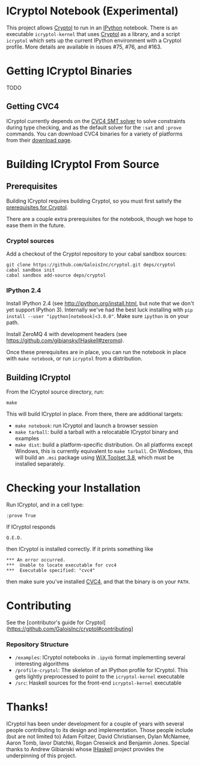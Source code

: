 # ICryptol Notebook (Experimental)

This project allows [Cryptol](https://github.com/GaloisInc/cryptol) to
run in an [IPython](http://ipython.org/) notebook. There is an
executable `icryptol-kernel` that uses
[Cryptol](https://github.com/GaloisInc/cryptol) as a library, and a
script `icryptol` which sets up the current IPython environment with a
Cryptol profile. More details are available in issues #75, #76, and
#163.

# Getting ICryptol Binaries

TODO

## Getting CVC4

ICryptol currently depends on the
[CVC4 SMT solver](http://cvc4.cs.nyu.edu/) to solve constraints during
type checking, and as the default solver for the `:sat` and `:prove`
commands. You can download CVC4 binaries for a variety of platforms
from their [download page](http://cvc4.cs.nyu.edu/downloads/).

# Building ICryptol From Source

## Prerequisites

Building ICryptol requires building Cryptol, so you must first satisfy
the
[prerequisites for Cryptol](https://github.com/GaloisInc/cryptol#prerequisites).

There are a couple extra prerequisites for the notebook, though we
hope to ease them in the future.

### Cryptol sources

Add a checkout of the Cryptol repository to your cabal sandbox
sources:

```
git clone https://github.com/GaloisInc/cryptol.git deps/cryptol
cabal sandbox init
cabal sandbox add-source deps/cryptol
```

### IPython 2.4

Install IPython 2.4 (see http://ipython.org/install.html, but note
that we don't yet support IPython 3). Internally we've had the best
luck installing with `pip install --user
"ipython[notebook]<3.0.0"`. Make sure `ipython` is on your path.

Install ZeroMQ 4 with development headers (see
https://github.com/gibiansky/IHaskell#zeromq).

Once these prerequisites are in place, you can run the notebook in
place with `make notebook`, or run `icryptol` from a distribution.

## Building ICryptol

From the ICryptol source directory, run:

    make

This will build ICryptol in place. From there, there are additional targets:

- `make notebook`: run ICryptol and launch a browser session
- `make tarball`: build a tarball with a relocatable ICryptol binary and examples
- `make dist`: build a platform-specific distribution. On all
  platforms except Windows, this is currently equivalent to `make
  tarball`. On Windows, this will build an `.msi` package using
  [WiX Toolset 3.8](http://wixtoolset.org/), which must be installed
  separately.

# Checking your Installation

Run ICryptol, and in a cell type:

    :prove True

If ICryptol responds

    Q.E.D.

then ICryptol is installed correctly. If it prints something like

    *** An error occurred.
    ***  Unable to locate executable for cvc4
    ***  Executable specified: "cvc4"

then make sure you've installed [CVC4](#getting-cvc4), and that the
binary is on your `PATH`.

# Contributing

See the
[contributor's guide for Cryptol](https://github.com/GaloisInc/cryptol#contributing]

### Repository Structure

- `/examples`: ICryptol notebooks in `.ipynb` format implementing
  several interesting algorithms
- `/profile-cryptol`: The skeleton of an IPython profile for
  ICryptol. This gets lightly preprocessed to point to the
  `icryptol-kernel` executable
- `/src`: Haskell sources for the front-end `icryptol-kernel`
  executable

# Thanks!

ICryptol has been under development for a couple of years with several
people contributing to its design and implementation. Those people
include (but are not limited to) Adam Foltzer, David Christiansen,
Dylan McNamee, Aaron Tomb, Iavor Diatchki, Rogan Creswick and Benjamin
Jones. Special thanks to Andrew Gibianski whose
[IHaskell](https://github.com/gibiansky/IHaskell) project provides the
underpinning of this project.
